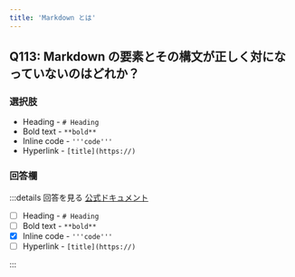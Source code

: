 ```yaml
---
title: 'Markdown とは'
---
```


## Q113: Markdown の要素とその構文が正しく対になっていないのはどれか？

### 選択肢

- Heading - `# Heading`
- Bold text - `**bold**`
- Inline code - `'''code'''`
- Hyperlink - `[title](https://)`

### 回答欄

:::details 回答を見る
[公式ドキュメント](https://learn.microsoft.com/ja/training/modules/communicate-using-markdown/2-what-is-markdown)

- [ ] Heading - `# Heading`
- [ ] Bold text - `**bold**`
- [x] Inline code - `'''code'''`
- [ ] Hyperlink - `[title](https://)`

:::
